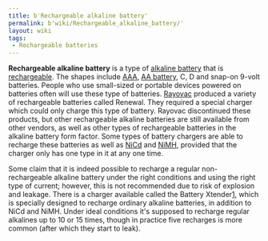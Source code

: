 ```yaml
---
title: b'Rechargeable alkaline battery'
permalink: b'wiki/Rechargeable_alkaline_battery/'
layout: wiki
tags:
 - Rechargeable batteries
---
```


**Rechargeable alkaline battery** is a type of [alkaline
battery](alkaline_battery "wikilink") that is
[rechargeable](rechargeable "wikilink"). The shapes include
[AAA](/wiki/AAA_battery "wikilink"), [AA battery](AA_battery "wikilink"), C, D
and snap-on 9-volt batteries. People who use small-sized or portable
devices powered on batteries often will use these type of batteries.
[Rayovac](/wiki/Rayovac "wikilink") produced a variety of rechargeable
batteries called Renewal. They required a special charger which could
only charge this type of battery. Rayovac discontinued these products,
but other rechargeable alkaline batteries are still available from other
vendors, as well as other types of rechargeable batteries in the
alkaline battery form factor. Some types of battery chargers are able to
recharge these batteries as well as [NiCd](/wiki/NiCd "wikilink") and
[NiMH](/wiki/NiMH "wikilink"), provided that the charger only has one type in
it at any one time.

Some claim that it is indeed possible to recharge a regular
non-rechargeable alkaline battery under the right conditions and using
the right type of current; however, this is not recommended due to risk
of explosion and leakage. There is a charger available called the
Battery Xtender[1](http://www.batteryxtender.com/), which is specially
designed to recharge ordinary alkaline batteries, in addition to NiCd
and NiMH. Under ideal conditions it's supposed to recharge regular
alkalines up to 10 or 15 times, though in practice five recharges is
more common (after which they start to leak).
